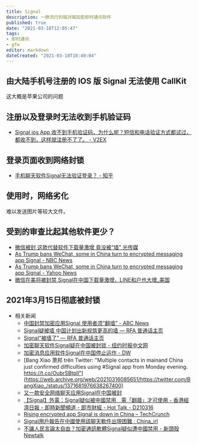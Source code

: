 ```yaml
---
title: Signal
description: 一款流行的端对端加密即时通讯软件
published: true
date: "2021-03-18T12:05:47"
tags:
- 即时通讯
- gfw
editor: markdown
dateCreated: "2021-03-18T10:40:04"
---
```


## 由大陆手机号注册的 IOS 版 Signal 无法使用 CallKit

这大概是苹果公司的问题

## 注册以及登录时无法收到手机验证码

+ [Signal ios App 收不到手机验证码，为什么呢？短信和电话验证方式都试过，都收不到，这样就注册不了了。 - V2EX](https://web.archive.org/web/20201007015113/https://www.v2ex.com/t/688953)

## 登录页面收到网络封锁

+ [手机聊天软件Signal无法验证登录？ - 知乎](https://web.archive.org/web/20201007015109/https://www.zhihu.com/question/48763242)

## 使用时，网络劣化

难以发送图片等较大文件。

## 受到的审查比起其他软件更少？

+ [微信被封 这款代替软件下载量激增 竟没被“墙” 光传媒](https://web.archive.org/web/20201007015442/https://www.ipkmedia.com/微信被封-这款代替软件下载量激增-竟没被墙/)
+ [As Trump bans WeChat, some in China turn to encrypted messaging app Signal - NBC News](https://web.archive.org/web/20201007015700if_/https://www.nbcnews.com/tech/security/trump-bans-wechat-some-china-turn-encrypted-messaging-app-signal-n1236184)
+ [As Trump bans WeChat, some in China turn to encrypted messaging app Signal - Yahoo News](https://web.archive.org/web/20201007015708/https://news.yahoo.com/trump-bans-wechat-china-turn-191700145.html?guccounter=1&guce_referrer=aHR0cHM6Ly9ndWNlLnlhaG9vLmNvbS8&guce_referrer_sig=AQAAAHohZ1v0ev45IGwmGrJ-YlKsMBqX6fX7BPsxwUJnssJefPzCAuYHNb3Cq1SVaOQ1An7nhlJIwA3SLh_Lbt08kTHZYmNJZWJByJ5Ih_RSFWjIMYmqmJytb4SgDiIq2Mlqwh-va3-f7dqE_-bRGEta98D-MVQwJmPXNU1ed4HKIQCb)
+ [微信在美将被封禁 Signal在中国下载量激增，LINE和户也大增_美国](https://web.archive.org/web/20201006152836/https://www.sohu.com/a/412260365_120595979)

## 2021年3月15日彻底被封锁

+ 相关新闻
    + [中国封禁加密应用Signal 使用者须“翻墙” - ABC News](https://archive.is/KVX5K "https://www.abc.net.au/chinese/2021-03-17/encrypted-messaging-app-signal-no-longer-working-in-china/13255676")
    + [Signal疑被墙 中国计划出新规筑更高的墙 — RFA 普通话主页](https://web.archive.org/web/20210318084151/https://www.rfa.org/mandarin/yataibaodao/meiti/bx-03172021103634.html)
    + [Signal“被墙了” — RFA 普通话主页](https://web.archive.org/web/20210318084148/https://www.rfa.org/mandarin/Xinwen/wul0316c-03162021052806.html)
    + [加密聊天软件Signal疑在中国被封锁 - 纽约时报中文网](https://web.archive.org/web/20210318084205/https://cn.nytimes.com/technology/20210317/china-signal/)
    + [加密消息应用软件Signal在中国停止运作 - DW](https://web.archive.org/web/20210316152543/https://www.dw.com/zh/加密消息应用软件signal在中国停止运作/a-56888046)
    + [Bang Xiao 萧邦 trên Twitter: "Multiple contacts in mainand China just confirmed difficulties using #Signal app from Monday evening. https://t.co/OubrSBtpll"](https://web.archive.org/web/20210316085651/https://twitter.com/BangXiao_/status/1371681976638267400)
    + [又一款安全网络聊天应用Signal在中国被封](https://web.archive.org/web/20210316121038/https://www.rfi.fr/cn/中国/20210316-又一款安全网络聊天应用signal在中国被封)
    + [【Signal】外電：Signal疑似被中國禁用　需「翻牆」才可使用 - 香港經濟日報 - 即時新聞頻道 - 即市財經 - Hot Talk - D210316](https://web.archive.org/web/20210318084139/https://inews.hket.com/article/2902488/【Signal】外電：Signal疑似被中國禁用　需「翻牆」才可使用?mtc=20023)
    + [Rising encrypted app Signal is down in China – TechCrunch](https://web.archive.org/web/20210316144125/https://techcrunch.com/2021/03/15/signal-is-down-in-china/)
    + [Signal用戶報告在中國使用該聊天軟件出現困難 : China_irl](https://web.archive.org/web/20210318084119/https://old.reddit.com/r/China_irl/comments/m625ii/signal用戶報告在中國使用該聊天軟件出現困難/)
    + [不讓人民言論太自由？加密通訊軟體Signal疑似遭中國禁用 - 新頭殼 Newtalk](https://web.archive.org/web/20210316092346/https://newtalk.tw/news/view/2021-03-16/549774)

<!--
[尋找高度安全的通訊方式？放棄Telegram投奔Signal！ - Dylan Hill - Medium](https://web.archive.org/web/20200307040653/https://medium.com/@hahaquadrad/尋找高度安全的通訊方式-放棄telegram投奔signal-f5ee473bb179)
[Signal 中国大陆使用报告 - TSBBLOG](https://web.archive.org/web/20200922155052/https://tsb2blog.com/signal)
[Signal 实在是不得不推荐的一款聊天软件 - 知乎](https://archive.is/BK02M "https://zhuanlan.zhihu.com/p/85935088")
-->
